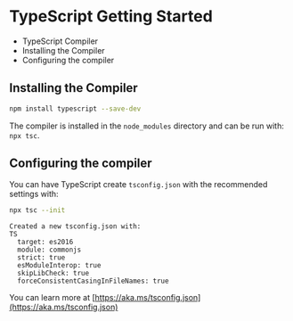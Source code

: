 # TypeScript Getting Started


- TypeScript Compiler
- Installing the Compiler
- Configuring the compiler

## Installing the Compiler
```sh
npm install typescript --save-dev
```

The compiler is installed in the `node_modules` directory and can be run with: `npx tsc`.



## Configuring the compiler


You can have TypeScript create `tsconfig.json` with the recommended settings with:

```sh
npx tsc --init
```


```
Created a new tsconfig.json with:
TS
  target: es2016
  module: commonjs
  strict: true
  esModuleInterop: true
  skipLibCheck: true
  forceConsistentCasingInFileNames: true
  ```

You can learn more at [https://aka.ms/tsconfig.json](https://aka.ms/tsconfig.json)